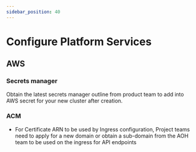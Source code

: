 ```yaml
---
sidebar_position: 40
---
```


# Configure Platform Services

## AWS

### Secrets manager
Obtain the latest secrets manager outline from product team to add into AWS secret for your new cluster after creation.



### ACM
- For Certificate ARN to be used by Ingress configuration, Project teams need to apply for a new domain or obtain a sub-domain from the AOH team to be used on the ingress for API endpoints



